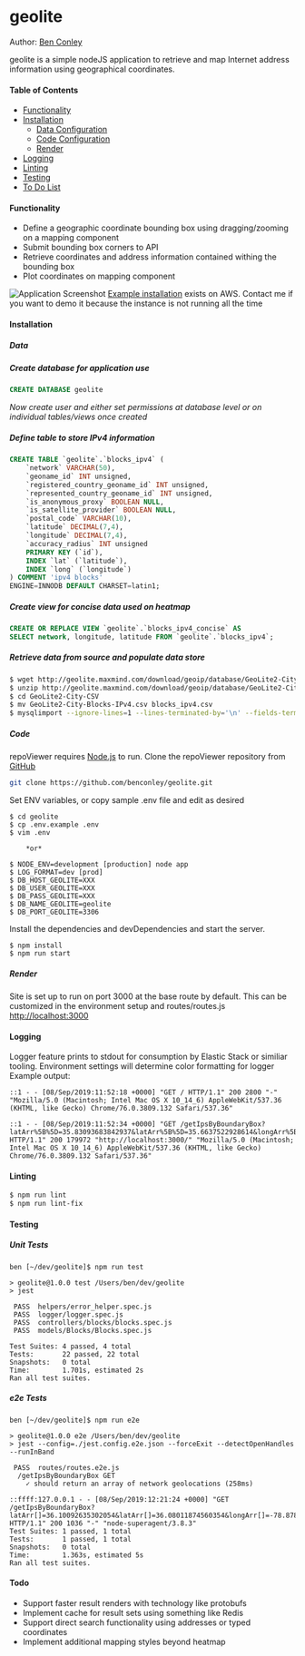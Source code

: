 # geolite
Author: [Ben Conley](http://benconley.net/)

geolite is a simple nodeJS application to retrieve and map Internet address information using geographical coordinates.
#### Table of Contents
* [Functionality](#Functionality)
* [Installation](#Installation)
    * [Data Configuration](#Data)
    * [Code Configuration](#Code)
    * [Render](#Render)
* [Logging](#Logging)
* [Linting](#Linting)
* [Testing](#Testing)
* [To Do List](#Todo)
#### Functionality
  * Define a geographic coordinate bounding box using dragging/zooming on a mapping component
  * Submit bounding box corners to API
  * Retrieve coordinates and address information contained withing the bounding box
  * Plot coordinates on mapping component

![Application Screenshot](http://teamshocker.com/pics/dev/geolite_heatmap_image.png)
[Example installation](http://ec2-54-69-77-46.us-west-2.compute.amazonaws.com:3000/) exists on AWS. Contact me if you want to demo it because the instance is not running all the time
#### Installation
##### Data
##### Create database for application use
```sql
CREATE DATABASE geolite
```
*Now create user and either set permissions at database level or on individual tables/views once created*
##### Define table to store IPv4 information
```sql
CREATE TABLE `geolite`.`blocks_ipv4` (
	`network` VARCHAR(50),
	`geoname_id` INT unsigned,
	`registered_country_geoname_id` INT unsigned,
	`represented_country_geoname_id` INT unsigned,
	`is_anonymous_proxy` BOOLEAN NULL,
	`is_satellite_provider` BOOLEAN NULL,
	`postal_code` VARCHAR(10),
	`latitude` DECIMAL(7,4),
	`longitude` DECIMAL(7,4),
	`accuracy_radius` INT unsigned
	PRIMARY KEY (`id`),
	INDEX `lat` (`latitude`),
	INDEX `long` (`longitude`)
) COMMENT 'ipv4 blocks'
ENGINE=INNODB DEFAULT CHARSET=latin1;
```
##### Create view for concise data used on heatmap
```sql
CREATE OR REPLACE VIEW `geolite`.`blocks_ipv4_concise` AS
SELECT network, longitude, latitude FROM `geolite`.`blocks_ipv4`;
```
##### Retrieve data from source and populate data store
```sh
$ wget http://geolite.maxmind.com/download/geoip/database/GeoLite2-City-CSV.zip
$ unzip http://geolite.maxmind.com/download/geoip/database/GeoLite2-City-CSV.zip
$ cd GeoLite2-City-CSV
$ mv GeoLite2-City-Blocks-IPv4.csv blocks_ipv4.csv
$ mysqlimport --ignore-lines=1 --lines-terminated-by='\n' --fields-terminated-by=',' --fields-enclosed-by='"' --verbose --local -hDB_HOST_GEOLITE -uDB_USER_GEOLITE -p geolite blocks_ipv4.csv
```
##### Code
repoViewer requires [Node.js](https://nodejs.org/) to run.
Clone the repoViewer repository from [GitHub](https://github.com/benconley)
```sh
git clone https://github.com/benconley/geolite.git
```
Set ENV variables, or copy sample .env file and edit as desired
```
$ cd geolite
$ cp .env.example .env
$ vim .env

    *or*

$ NODE_ENV=development [production] node app
$ LOG_FORMAT=dev [prod]
$ DB_HOST_GEOLITE=XXX
$ DB_USER_GEOLITE=XXX
$ DB_PASS_GEOLITE=XXX
$ DB_NAME_GEOLITE=geolite
$ DB_PORT_GEOLITE=3306
```
Install the dependencies and devDependencies and start the server.
```
$ npm install
$ npm run start
```
##### Render
Site is set up to run on port 3000 at the base route by default. This can be customized in the environment setup and routes/routes.js
[http://localhost:3000](http://localhost:3000)

#### Logging
Logger feature prints to stdout for consumption by Elastic Stack or similiar tooling. Environment settings will determine color formatting for logger
Example output:
```
::1 - - [08/Sep/2019:11:52:18 +0000] "GET / HTTP/1.1" 200 2800 "-" "Mozilla/5.0 (Macintosh; Intel Mac OS X 10_14_6) AppleWebKit/537.36 (KHTML, like Gecko) Chrome/76.0.3809.132 Safari/537.36"

::1 - - [08/Sep/2019:11:52:34 +0000] "GET /getIpsByBoundaryBox?latArr%5B%5D=35.83093683842937&latArr%5B%5D=35.6637522928614&longArr%5B%5D=-78.33293247262382&longArr%5B%5D=-78.85134983102226 HTTP/1.1" 200 179972 "http://localhost:3000/" "Mozilla/5.0 (Macintosh; Intel Mac OS X 10_14_6) AppleWebKit/537.36 (KHTML, like Gecko) Chrome/76.0.3809.132 Safari/537.36"
```
#### Linting
```sh
$ npm run lint
$ npm run lint-fix
```
#### Testing
##### Unit Tests
```
ben [~/dev/geolite]$ npm run test

> geolite@1.0.0 test /Users/ben/dev/geolite
> jest

 PASS  helpers/error_helper.spec.js
 PASS  logger/logger.spec.js
 PASS  controllers/blocks/blocks.spec.js
 PASS  models/Blocks/Blocks.spec.js

Test Suites: 4 passed, 4 total
Tests:       22 passed, 22 total
Snapshots:   0 total
Time:        1.701s, estimated 2s
Ran all test suites.
```
##### e2e Tests
```
ben [~/dev/geolite]$ npm run e2e

> geolite@1.0.0 e2e /Users/ben/dev/geolite
> jest --config=./jest.config.e2e.json --forceExit --detectOpenHandles --runInBand

 PASS  routes/routes.e2e.js
  /getIpsByBoundaryBox GET
    ✓ should return an array of network geolocations (258ms)

::ffff:127.0.0.1 - - [08/Sep/2019:12:21:24 +0000] "GET /getIpsByBoundaryBox?latArr[]=36.10092635302054&latArr[]=36.08011874560354&longArr[]=-78.87897578180763&longArr[]=-78.94124594629737 HTTP/1.1" 200 1036 "-" "node-superagent/3.8.3"
Test Suites: 1 passed, 1 total
Tests:       1 passed, 1 total
Snapshots:   0 total
Time:        1.363s, estimated 5s
Ran all test suites.
```
#### Todo
* Support faster result renders with technology like protobufs
* Implement cache for result sets using something like Redis
* Support direct search functionality using addresses or typed coordinates
* Implement additional mapping styles beyond heatmap